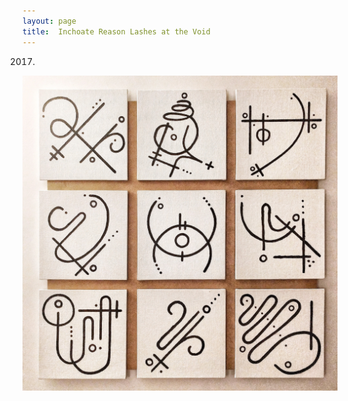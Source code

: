 ```yaml
---
layout: page
title:  Inchoate Reason Lashes at the Void
---
```


2017.

![Inchoate Reason Lashes at the Void, 2017](/images/art/inchoatereason.jpg "Inchoate Reason Lashes at the Void, 2017")
